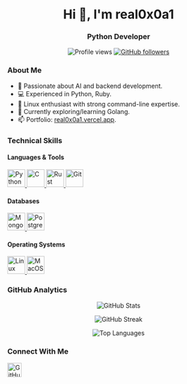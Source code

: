 <h1 align="center">Hi 👋, I'm real0x0a1</h1>
<h3 align="center">Python Developer</h3>

<p align="center">
  <img src="https://komarev.com/ghpvc/?username=real0x0a1&label=Profile%20views&color=0e75b6&style=flat" alt="Profile views" />
  <a href="https://github.com/real0x0a1">
    <img src="https://img.shields.io/github/followers/real0x0a1?logo=github&style=for-the-badge&color=0891b2&labelColor=1c1917" alt="GitHub followers" />
  </a>
</p>

### About Me
- 🔭 Passionate about AI and backend development.
- 💻 Experienced in Python, Ruby.
- 🐧 Linux enthusiast with strong command-line expertise.
- 🌱 Currently exploring/learning Golang.
- 📫 Portfolio: [real0x0a1.vercel.app](https://real0x0a1.vercel.app).

### Technical Skills

#### Languages & Tools
<p align="left">
  <a href="https://www.python.org/" target="_blank" rel="noreferrer">
    <img src="https://raw.githubusercontent.com/danielcranney/readme-generator/main/public/icons/skills/python-colored.svg" width="40" height="40" alt="Python" />
  </a>
  <a href="https://docs.microsoft.com/en-us/cpp/?view=msvc-170" target="_blank" rel="noreferrer">
    <img src="https://raw.githubusercontent.com/danielcranney/readme-generator/main/public/icons/skills/c-colored.svg" width="40" height="40" alt="C" />
  </a>
  <a href="https://www.rust-lang.org/" target="_blank" rel="noreferrer">
    <img src="https://raw.githubusercontent.com/danielcranney/readme-generator/main/public/icons/skills/rust-colored.svg" width="40" height="40" alt="Rust" />
  </a>
  <a href="https://git-scm.com/" target="_blank" rel="noreferrer">
    <img src="https://raw.githubusercontent.com/danielcranney/readme-generator/main/public/icons/skills/git-colored.svg" width="40" height="40" alt="Git" />
  </a>
</p>

#### Databases
<p align="left">
  <a href="https://www.mongodb.com/" target="_blank" rel="noreferrer">
    <img src="https://raw.githubusercontent.com/danielcranney/readme-generator/main/public/icons/skills/mongodb-colored.svg" width="40" height="40" alt="MongoDB" />
  </a>
  <a href="https://www.postgresql.org/" target="_blank" rel="noreferrer">
    <img src="https://raw.githubusercontent.com/danielcranney/readme-generator/main/public/icons/skills/postgresql-colored.svg" width="40" height="40" alt="PostgreSQL" />
  </a>
</p>

#### Operating Systems
<p align="left">
  <a href="https://www.linux.org" target="_blank" rel="noreferrer">
    <img src="https://raw.githubusercontent.com/danielcranney/readme-generator/main/public/icons/skills/linux-colored.svg" width="40" height="40" alt="Linux" />
  </a>
  <a href="https://apple.com" target="_blank" rel="noreferrer">
    <img src="https://raw.githubusercontent.com/danielcranney/readme-generator/main/public/icons/skills/macos-colored.svg" width="40" height="40" alt="MacOS" />
  </a>
</p>

### GitHub Analytics
<p align="center">
  <img src="https://github-readme-stats.vercel.app/api?username=real0x0a1&show_icons=true&theme=dark&hide_border=false&include_all_commits=true" alt="GitHub Stats" />
</p>
<p align="center">
  <img src="https://github-readme-streak-stats.herokuapp.com/?user=real0x0a1&theme=dark&hide_border=false" alt="GitHub Streak" />
</p>
<p align="center">
  <img src="https://github-readme-stats.vercel.app/api/top-langs/?username=real0x0a1&theme=dark&hide_border=false&include_all_commits=true&count_private=true&layout=compact" alt="Top Languages" />
</p>

### Connect With Me
<p align="left">
  <a href="https://github.com/real0x0a1" target="_blank" rel="noreferrer">
    <picture>
      <source media="(prefers-color-scheme: dark)" srcset="https://raw.githubusercontent.com/danielcranney/readme-generator/main/public/icons/socials/github-dark.svg" />
      <source media="(prefers-color-scheme: light)" srcset="https://raw.githubusercontent.com/danielcranney/readme-generator/main/public/icons/socials/github.svg" />
      <img src="https://raw.githubusercontent.com/danielcranney/readme-generator/main/public/icons/socials/github.svg" width="32" height="32" alt="GitHub" />
    </picture>
  </a>
</p>
